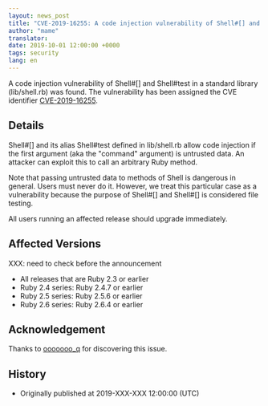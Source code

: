```yaml
---
layout: news_post
title: "CVE-2019-16255: A code injection vulnerability of Shell#[] and Shell#test"
author: "mame"
translator:
date: 2019-10-01 12:00:00 +0000
tags: security
lang: en
---
```


A code injection vulnerability of Shell#[] and Shell#test in a standard library (lib/shell.rb) was found.  The vulnerability has been assigned the CVE identifier [CVE-2019-16255](https://cve.mitre.org/cgi-bin/cvename.cgi?name=CVE-2019-16255).

## Details

Shell#[] and its alias Shell#test defined in lib/shell.rb allow code injection if the first argument (aka the "command" argument) is untrusted data.  An attacker can exploit this to call an arbitrary Ruby method.

Note that passing untrusted data to methods of Shell is dangerous in general.  Users must never do it.  However, we treat this particular case as a vulnerability because the purpose of Shell#[] and Shell#[] is considered file testing.

All users running an affected release should upgrade immediately.

## Affected Versions

XXX: need to check before the announcement

* All releases that are Ruby 2.3 or earlier
* Ruby 2.4 series: Ruby 2.4.7 or earlier
* Ruby 2.5 series: Ruby 2.5.6 or earlier
* Ruby 2.6 series: Ruby 2.6.4 or earlier

## Acknowledgement

Thanks to [ooooooo_q](https://hackerone.com/ooooooo_q) for discovering this issue.

## History

* Originally published at 2019-XXX-XXX 12:00:00 (UTC)
